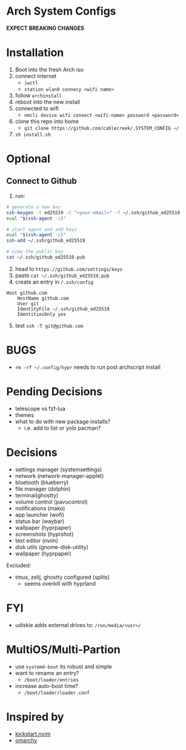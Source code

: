# Arch System Configs
**EXPECT BREAKING CHANGES** 

# Installation
1. Boot into the fresh Arch iso
2. connect internet
    - `iwctl`
    - `station wlan0 connecy <wifi name>`
2. follow `archinstall`
3. reboot into the new install
4. connected to wifi 
    - `nmcli device wifi connect <wifi-name> password <password>`
5. clone this repo into home 
    - `git clone https://github.com/cablecreek/.SYSTEM_CONFIG ~/`
6. `sh install.sh`

# Optional
## Connect to Github
1. run:
```sh
# generate a new key
ssh-keygen -t ed25519 -C "<your-email>" -f ~/.ssh/github_ed25519
eval "$(ssh-agent -s)"

# start agent and add keys
eval "$(ssh-agent -s)"
ssh-add ~/.ssh/github_ed25519

# view the public key
cat ~/.ssh/github_ed25519.pub
```
2. head to `https://github.com/settings/keys`
3. paste `cat ~/.ssh/github_ed25519.pub`
4. create an entry in `/.ssh/config`
```
Host github.com
    HostName github.com
    User git
    IdentityFile ~/.ssh/github_ed25519
    IdentitiesOnly yes
```
5. test `ssh -T git@github.com`

# BUGS
- `rm -rf ~/.config/hypr` needs to run post archscript install 

# Pending Decisions
- telescope vs fzf-lua
- themes
- what to do with new package installs?
    - i.e. add to list or yolo pacman?

# Decisions
- settings manager (systemsettings)
- network (network-manager-applet)
- bluetooth (blueberry)
- file manager (dolphin)
- terminal(ghostty)
- volume control (pavucontrol)
- notifications (mako)
- app launcher (wofi)
- status bar (waybar)
- wallpaper (hyprpaper)
- screenshots (hyprshot)
- text editor (nvim)
- disk utils (gnome-disk-utility)
- wallpaper (hyprpaper)

Excluded:
- tmux, zelij, ghostty configured (splits)
    - seems overkill with hyprland

# FYI
- udiskie adds external drives to: `/run/media/<usr>/`


# MultiOS/Multi-Partion
- use `systemd-boot` its robust and simple
- want to rename an entry? 
    - `/boot/loader/entries`
- increase auto-boot time?
    - `/boot/loader/loader.conf`

# Inspired by 
- [kickstart.nvim](https://github.com/nvim-lua/kickstart.nvim)
- [omarchy](https://github.com/basecamp/omarchy?tab=readme-ov-file)

